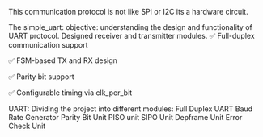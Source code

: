 This communication protocol is not like SPI or I2C its a hardware circuit.

The simple_uart: objective: understanding the design and functionality of UART protocol.
Designed receiver and transmitter modules.
✅ Full-duplex communication support

✅ FSM-based TX and RX design

✅ Parity bit support

✅ Configurable timing via clk_per_bit

UART: Dividing the project into different modules:
Full Duplex UART
Baud Rate Generator
Parity Bit Unit
PISO unit
SIPO Unit 
Depframe Unit
Error Check Unit
